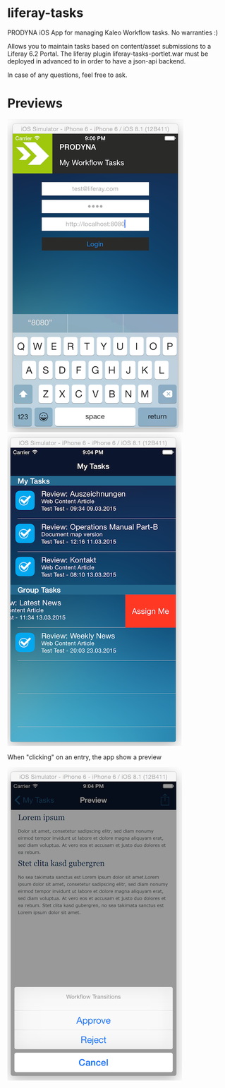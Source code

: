 # liferay-tasks
PRODYNA iOS App for managing Kaleo Workflow tasks. No warranties :)

Allows you to maintain tasks based on content/asset submissions to a Liferay 6.2 Portal.
The liferay plugin liferay-tasks-portlet.war must be deployed in advanced to in order to have a json-api backend.

In case of any questions, feel free to ask.

# Previews

![Login Screen](https://raw.githubusercontent.com/escv/liferay-tasks/master/preview/login.png)
![Login Screen](https://raw.githubusercontent.com/escv/liferay-tasks/master/preview/listing.png)

When "clicking" on an entry, the app show a preview

![Login Screen](https://raw.githubusercontent.com/escv/liferay-tasks/master/preview/preview.png)
